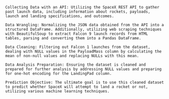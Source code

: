     Collecting Data with an API: Utilizing the SpaceX REST API to gather past launch data, including information about rockets, payloads, launch and landing specifications, and outcomes.

    Data Wrangling: Normalizing the JSON data obtained from the API into a structured DataFrame. Additionally, utilizing web scraping techniques with BeautifulSoup to extract Falcon 9 launch records from HTML tables, parsing and converting them into a Pandas DataFrame.

    Data Cleaning: Filtering out Falcon 1 launches from the dataset, dealing with NULL values in the PayloadMass column by calculating the mean of non-null values and replacing NULLs with this mean.

    Data Analysis Preparation: Ensuring the dataset is cleaned and prepared for further analysis by addressing NULL values and preparing for one-hot encoding for the LandingPad column.

    Prediction Objective: The ultimate goal is to use this cleaned dataset to predict whether SpaceX will attempt to land a rocket or not, utilizing various machine learning techniques.
